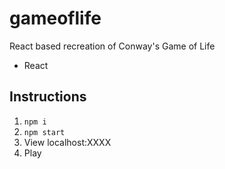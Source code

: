 # gameoflife
React based recreation of Conway's Game of Life

- React

## Instructions
1. `npm i`
2. `npm start`
3. View localhost:XXXX
4. Play
